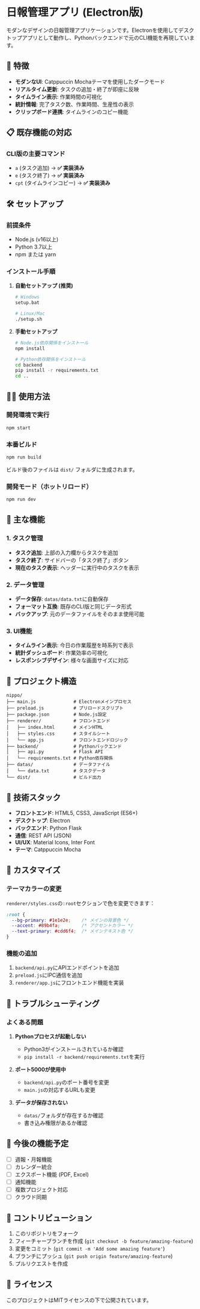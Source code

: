 # 日報管理アプリ (Electron版)

モダンなデザインの日報管理アプリケーションです。Electronを使用してデスクトップアプリとして動作し、Pythonバックエンドで元のCLI機能を再現しています。

## 🚀 特徴

- **モダンなUI**: Catppuccin Mochaテーマを使用したダークモード
- **リアルタイム更新**: タスクの追加・終了が即座に反映
- **タイムライン表示**: 作業時間の可視化
- **統計情報**: 完了タスク数、作業時間、生産性の表示
- **クリップボード連携**: タイムラインのコピー機能

## 📋 既存機能の対応

### CLI版の主要コマンド
- `a` (タスク追加) → **✅ 実装済み**
- `e` (タスク終了) → **✅ 実装済み**  
- `cpt` (タイムラインコピー) → **✅ 実装済み**

## 🛠️ セットアップ

### 前提条件
- Node.js (v16以上)
- Python 3.7以上
- npm または yarn

### インストール手順

1. **自動セットアップ (推奨)**
   ```bash
   # Windows
   setup.bat
   
   # Linux/Mac
   ./setup.sh
   ```

2. **手動セットアップ**
   ```bash
   # Node.js依存関係をインストール
   npm install
   
   # Python依存関係をインストール  
   cd backend
   pip install -r requirements.txt
   cd ..
   ```

## 🏃‍♂️ 使用方法

### 開発環境で実行
```bash
npm start
```

### 本番ビルド
```bash
npm run build
```

ビルド後のファイルは `dist/` フォルダに生成されます。

### 開発モード（ホットリロード）
```bash
npm run dev
```

## 🎯 主な機能

### 1. タスク管理
- **タスク追加**: 上部の入力欄からタスクを追加
- **タスク終了**: サイドバーの「タスク終了」ボタン
- **現在のタスク表示**: ヘッダーに実行中のタスクを表示

### 2. データ管理
- **データ保存**: `datas/data.txt`に自動保存
- **フォーマット互換**: 既存のCLI版と同じデータ形式
- **バックアップ**: 元のデータファイルをそのまま使用可能

### 3. UI機能
- **タイムライン表示**: 今日の作業履歴を時系列で表示
- **統計ダッシュボード**: 作業効率の可視化
- **レスポンシブデザイン**: 様々な画面サイズに対応

## 📁 プロジェクト構造

```
nippo/
├── main.js              # Electronメインプロセス
├── preload.js           # プリロードスクリプト
├── package.json         # Node.js設定
├── renderer/            # フロントエンド
│   ├── index.html       # メインHTML
│   ├── styles.css       # スタイルシート
│   └── app.js           # フロントエンドロジック
├── backend/             # Pythonバックエンド
│   ├── api.py           # Flask API
│   └── requirements.txt # Python依存関係
├── datas/               # データファイル
│   └── data.txt         # タスクデータ
└── dist/                # ビルド出力
```

## 🔧 技術スタック

- **フロントエンド**: HTML5, CSS3, JavaScript (ES6+)
- **デスクトップ**: Electron
- **バックエンド**: Python Flask
- **通信**: REST API (JSON)
- **UI/UX**: Material Icons, Inter Font
- **テーマ**: Catppuccin Mocha

## 🎨 カスタマイズ

### テーマカラーの変更
`renderer/styles.css`の`:root`セクションで色を変更できます：

```css
:root {
  --bg-primary: #1e1e2e;    /* メインの背景色 */
  --accent: #89b4fa;        /* アクセントカラー */
  --text-primary: #cdd6f4;  /* メインテキスト色 */
}
```

### 機能の追加
1. `backend/api.py`にAPIエンドポイントを追加
2. `preload.js`にIPC通信を追加
3. `renderer/app.js`にフロントエンド機能を実装

## 🐛 トラブルシューティング

### よくある問題

1. **Pythonプロセスが起動しない**
   - Python3がインストールされているか確認
   - `pip install -r backend/requirements.txt`を実行

2. **ポート5000が使用中**
   - `backend/api.py`のポート番号を変更
   - `main.js`の対応するURLも変更

3. **データが保存されない**
   - `datas/`フォルダが存在するか確認
   - 書き込み権限があるか確認

## 📝 今後の機能予定

- [ ] 週報・月報機能
- [ ] カレンダー統合
- [ ] エクスポート機能 (PDF, Excel)
- [ ] 通知機能
- [ ] 複数プロジェクト対応
- [ ] クラウド同期

## 🤝 コントリビューション

1. このリポジトリをフォーク
2. フィーチャーブランチを作成 (`git checkout -b feature/amazing-feature`)
3. 変更をコミット (`git commit -m 'Add some amazing feature'`)
4. ブランチにプッシュ (`git push origin feature/amazing-feature`)
5. プルリクエストを作成

## 📄 ライセンス

このプロジェクトはMITライセンスの下で公開されています。